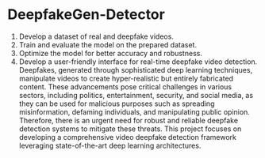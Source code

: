 # DeepfakeGen-Detector
1.	Develop a dataset of real and deepfake videos.
2.	Train and evaluate the model on the prepared dataset.
3.	Optimize the model for better accuracy and robustness.
4.	Develop a user-friendly interface for real-time deepfake video detection.
Deepfakes, generated through sophisticated deep learning techniques, manipulate videos to create hyper-realistic but entirely fabricated content. These advancements pose critical challenges in various sectors, including politics, entertainment, security, and social media, as they can be used for malicious purposes such as spreading misinformation, defaming individuals, and manipulating public opinion. Therefore, there is an urgent need for robust and reliable deepfake detection systems to mitigate these threats. This project focuses on developing a comprehensive video deepfake detection framework leveraging state-of-the-art deep learning architectures.
